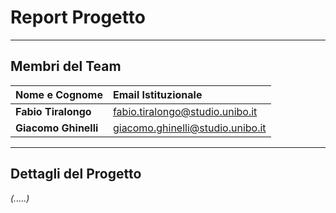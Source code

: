 # Report Progetto

---

## Membri del Team

| Nome e Cognome | Email Istituzionale |
| :--- | :--- |
| **Fabio Tiralongo** | fabio.tiralongo@studio.unibo.it |
| **Giacomo Ghinelli** | giacomo.ghinelli@studio.unibo.it |

---

## Dettagli del Progetto

*(.....)*
